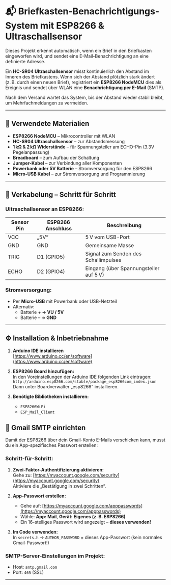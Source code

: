# 📬 Briefkasten-Benachrichtigungs-System mit ESP8266 & Ultraschallsensor

Dieses Projekt erkennt automatisch, wenn ein Brief in den Briefkasten eingeworfen wird, und sendet eine E-Mail-Benachrichtigung an eine definierte Adresse.

Ein **HC-SR04 Ultraschallsensor** misst kontinuierlich den Abstand im Inneren des Briefkastens. Wenn sich der Abstand plötzlich stark ändert (z. B. durch einen neuen Brief), registriert ein **ESP8266 NodeMCU** dies als Ereignis und sendet über WLAN eine **Benachrichtigung per E-Mail** (SMTP).

Nach dem Versand wartet das System, bis der Abstand wieder stabil bleibt, um Mehrfachmeldungen zu vermeiden.

---

## 🧰 Verwendete Materialien

- **ESP8266 NodeMCU** – Mikrocontroller mit WLAN
- **HC-SR04 Ultraschallsensor** – zur Abstandsmessung
- **1 kΩ & 2 kΩ Widerstände** – für Spannungsteiler am ECHO-Pin (3.3V Pegelanpassung)
- **Breadboard** – zum Aufbau der Schaltung
- **Jumper-Kabel** – zur Verbindung aller Komponenten
- **Powerbank oder 5V Batterie** – Stromversorgung für den ESP8266
- **Micro-USB Kabel** – zur Stromversorgung und Programmierung

---
## 🔌 Verkabelung – Schritt für Schritt

### Ultraschallsensor an ESP8266:

| Sensor Pin | ESP8266 Anschluss | Beschreibung                            |
|------------|-------------------|-----------------------------------------|
| VCC        | „5V“              | 5 V vom USB-Port                        |
| GND        | GND               | Gemeinsame Masse                        |
| TRIG       | D1 (GPIO5)        | Signal zum Senden des Schallimpulses    |
| ECHO       | D2 (GPIO4)        | Eingang (über Spannungsteiler auf 5 V)  |

### Stromversorgung:

- Per **Micro-USB** mit Powerbank oder USB-Netzteil
- Alternativ:
  - Batterie + ➜ **VU / 5V**
  - Batterie – ➜ **GND**

---

## ⚙️ Installation & Inbetriebnahme

1. **Arduino IDE installieren**  
   [https://www.arduino.cc/en/software](https://www.arduino.cc/en/software)

2. **ESP8266 Board hinzufügen:**  
   In den Voreinstellungen der Arduino IDE folgenden Link eintragen:  
   `http://arduino.esp8266.com/stable/package_esp8266com_index.json`  
   Dann unter Boardverwalter „esp8266“ installieren.

3. **Benötigte Bibliotheken installieren:**
   - `ESP8266WiFi`
   - `ESP_Mail_Client`

## 📧 Gmail SMTP einrichten

Damit der ESP8266 über dein Gmail-Konto E-Mails verschicken kann, musst du ein App-spezifisches Passwort erstellen:

### Schritt-für-Schritt:

1. **Zwei-Faktor-Authentifizierung aktivieren:**  
   Gehe zu: [https://myaccount.google.com/security](https://myaccount.google.com/security)  
   Aktiviere die „Bestätigung in zwei Schritten“.

2. **App-Passwort erstellen:**  
   - Gehe auf: [https://myaccount.google.com/apppasswords](https://myaccount.google.com/apppasswords)  
   - Wähle: **App: Mail**, **Gerät: Eigenes (z. B. ESP8266)**  
   - Ein 16-stelliges Passwort wird angezeigt – **dieses verwenden!**

3. **Im Code verwenden:**  
   In `secrets.h` → `AUTHOR_PASSWORD` = dieses App-Passwort (kein normales Gmail-Passwort!)

### SMTP-Server-Einstellungen im Projekt:

- Host: `smtp.gmail.com`
- Port: `465` (SSL)

---

